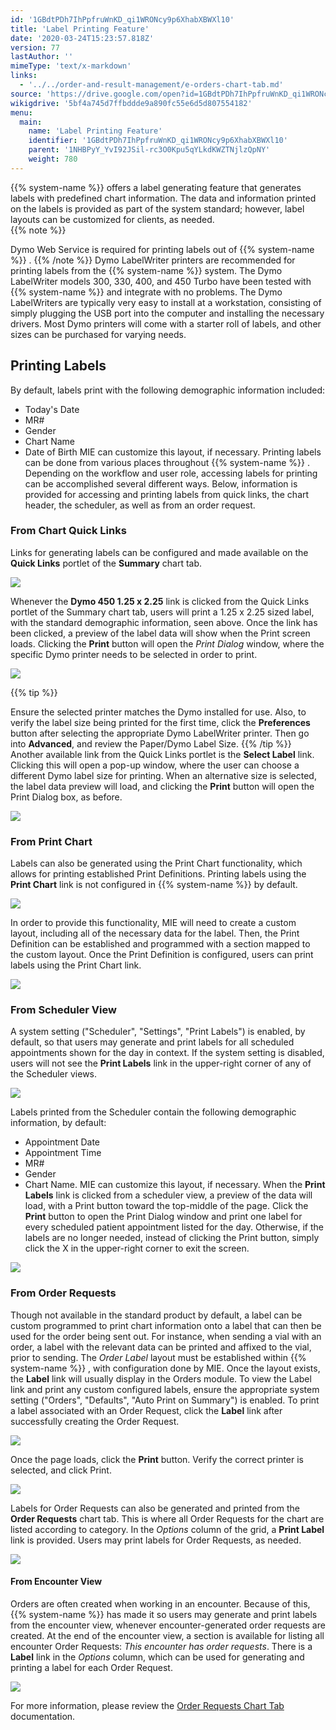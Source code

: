```yaml
---
id: '1GBdtPDh7IhPpfruWnKD_qi1WRONcy9p6XhabXBWXl10'
title: 'Label Printing Feature'
date: '2020-03-24T15:23:57.818Z'
version: 77
lastAuthor: ''
mimeType: 'text/x-markdown'
links:
  - '../../order-and-result-management/e-orders-chart-tab.md'
source: 'https://drive.google.com/open?id=1GBdtPDh7IhPpfruWnKD_qi1WRONcy9p6XhabXBWXl10'
wikigdrive: '5bf4a745d7ffbddde9a890fc55e6d5d807554182'
menu:
  main:
    name: 'Label Printing Feature'
    identifier: '1GBdtPDh7IhPpfruWnKD_qi1WRONcy9p6XhabXBWXl10'
    parent: '1NHBPyY_YvI92JSil-rc3O0Kpu5qYLkdKWZTNjlzQpNY'
    weight: 780
---
```

{{% system-name %}} offers a label generating feature that generates labels with predefined chart information. The data and information printed on the labels is provided as part of the system standard; however, label layouts can be customized for clients, as needed.  
{{% note %}}

Dymo Web Service is required for printing labels out of {{% system-name %}} .
{{% /note %}}
Dymo LabelWriter printers are recommended for printing labels from the {{% system-name %}} system. The Dymo LabelWriter models 300, 330, 400, and 450 Turbo have been tested with {{% system-name %}} and integrate with no problems. The Dymo LabelWriters are typically very easy to install at a workstation, consisting of simply plugging the USB port into the computer and installing the necessary drivers. Most Dymo printers will come with a starter roll of labels, and other sizes can be purchased for varying needs.
  
## Printing Labels  

By default, labels print with the following demographic information included:
* Today's Date
* MR#
* Gender
* Chart Name
* Date of Birth
MIE can customize this layout, if necessary.
Printing labels can be done from various places throughout {{% system-name %}} . Depending on the workflow and user role, accessing labels for printing can be accomplished several different ways. Below, information is provided for accessing and printing labels from quick links, the chart header, the scheduler, as well as from an order request.
  
### From Chart Quick Links  

Links for generating labels can be configured and made available on the **Quick Links** portlet of the **Summary** chart tab.
  
![](../label-printing-feature.assets/10000201000004B700000159F0F4F98B5669CD17.png)  

Whenever the **Dymo 450 1.25 x 2.25** link is clicked from the Quick Links portlet of the Summary chart tab, users will print a 1.25 x 2.25 sized label, with the standard demographic information, seen above.
Once the link has been clicked, a preview of the label data will show when the Print screen loads. Clicking the **Print** button will open the *Print Dialog* window, where the specific Dymo printer needs to be selected in order to print.
  
![](../label-printing-feature.assets/1000020100000422000001C775CC8965D2574A00.png)  

{{% tip %}}

Ensure the selected printer matches the Dymo installed for use. Also, to verify the label size being printed for the first time, click the **Preferences** button after selecting the appropriate Dymo LabelWriter printer. Then go into **Advanced**, and review the Paper/Dymo Label Size.
{{% /tip %}}
Another available link from the Quick Links portlet is the **Select Label** link. Clicking this will open a pop-up window, where the user can choose a different Dymo label size for printing. When an alternative size is selected, the label data preview will load, and clicking the **Print** button will open the Print Dialog box, as before.
  
![](../label-printing-feature.assets/10000201000004AE000002068A7151A9A45AA31D.png)  

  
### From Print Chart  

Labels can also be generated using the Print Chart functionality, which allows for printing established Print Definitions. Printing labels using the **Print Chart** link is not configured in {{% system-name %}} by default.
  
![](../label-printing-feature.assets/10000201000004B70000016741D7627F5E9858B2.png)  

In order to provide this functionality, MIE will need to create a custom layout, including all of the necessary data for the label. Then, the Print Definition can be established and programmed with a section mapped to the custom layout. Once the Print Definition is configured, users can print labels using the Print Chart link.
  
![](../label-printing-feature.assets/10000201000003FE000000DC358F32D9689B3592.png)  

  
### From Scheduler View  

A system setting ("Scheduler", "Settings", "Print Labels") is enabled, by default, so that users may generate and print labels for all scheduled appointments shown for the day in context. If the system setting is disabled, users will not see the **Print Labels** link in the upper-right corner of any of the Scheduler views.
  
![](../label-printing-feature.assets/10000201000004BE000001FCBD18F02E427CB7EF.png)  

Labels printed from the Scheduler contain the following demographic information, by default:
* Appointment Date
* Appointment Time
* MR#
* Gender
* Chart Name.
MIE can customize this layout, if necessary.
When the **Print Labels** link is clicked from a scheduler view, a preview of the data will load, with a Print button toward the top-middle of the page. Click the **Print** button to open the Print Dialog window and print one label for every scheduled patient appointment listed for the day. Otherwise, if the labels are no longer needed, instead of clicking the Print button, simply click the X in the upper-right corner to exit the screen.
  
![](../label-printing-feature.assets/100002010000022700000059961FD1686FF07CAB.png)  

  
### From Order Requests  

Though not available in the standard product by default, a label can be custom programmed to print chart information onto a label that can then be used for the order being sent out. For instance, when sending a vial with an order, a label with the relevant data can be printed and affixed to the vial, prior to sending.
The *Order Label* layout must be established within {{% system-name %}} , with configuration done by MIE. Once the layout exists, the **Label** link will usually display in the Orders module. To view the Label link and print any custom configured labels, ensure the appropriate system setting ("Orders", "Defaults", "Auto Print on Summary") is enabled.
To print a label associated with an Order Request, click the **Label** link after successfully creating the Order Request.
  
![](../label-printing-feature.assets/10000201000004A90000010CA1579027354474A7.png)  

Once the page loads, click the **Print** button. Verify the correct printer is selected, and click Print.
  
![](../label-printing-feature.assets/1000020100000278000001D1411B6B626433701C.png)  

Labels for Order Requests can also be generated and printed from the **Order Requests** chart tab. This is where all Order Requests for the chart are listed according to category. In the *Options* column of the grid, a **Print Label** link is provided. Users may print labels for Order Requests, as needed.
  
![](../label-printing-feature.assets/10000201000004A300000169D9508A3F07D62EFA.png)  

  
#### From Encounter View  

Orders are often created when working in an encounter. Because of this, {{% system-name %}} has made it so users may generate and print labels from the encounter view, whenever encounter-generated order requests are created.
At the end of the encounter view, a section is available for listing all encounter Order Requests: *This encounter has order requests*. There is a **Label** link in the *Options* column, which can be used for generating and printing a label for each Order Request.
  
![](../label-printing-feature.assets/100002010000035600000066A4D38F3C2DABB6CE.png)  

For more information, please review the [Order Requests Chart Tab](../../order-and-result-management/e-orders-chart-tab.md) documentation.
